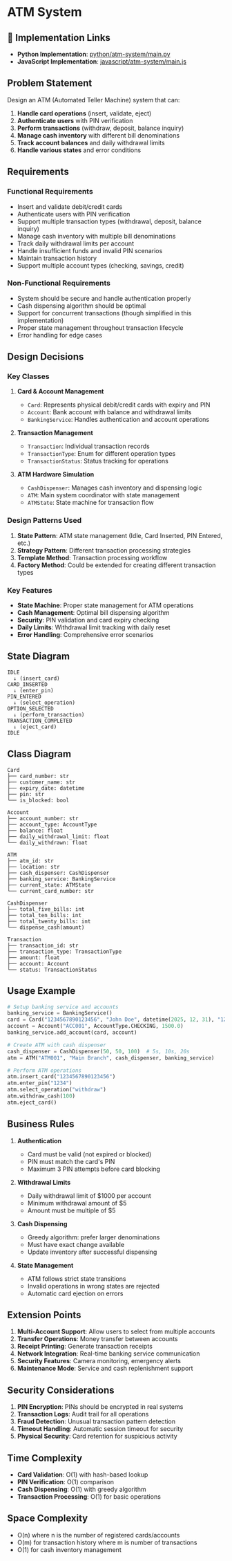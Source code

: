 # ATM System

## 🔗 Implementation Links

- **Python Implementation**: [python/atm-system/main.py](python/atm-system/main.py)
- **JavaScript Implementation**: [javascript/atm-system/main.js](javascript/atm-system/main.js)

## Problem Statement

Design an ATM (Automated Teller Machine) system that can:

1. **Handle card operations** (insert, validate, eject)
2. **Authenticate users** with PIN verification
3. **Perform transactions** (withdraw, deposit, balance inquiry)
4. **Manage cash inventory** with different bill denominations
5. **Track account balances** and daily withdrawal limits
6. **Handle various states** and error conditions

## Requirements

### Functional Requirements

- Insert and validate debit/credit cards
- Authenticate users with PIN verification
- Support multiple transaction types (withdrawal, deposit, balance inquiry)
- Manage cash inventory with multiple bill denominations
- Track daily withdrawal limits per account
- Handle insufficient funds and invalid PIN scenarios
- Maintain transaction history
- Support multiple account types (checking, savings, credit)

### Non-Functional Requirements

- System should be secure and handle authentication properly
- Cash dispensing algorithm should be optimal
- Support for concurrent transactions (though simplified in this implementation)
- Proper state management throughout transaction lifecycle
- Error handling for edge cases

## Design Decisions

### Key Classes

1. **Card & Account Management**
   - `Card`: Represents physical debit/credit cards with expiry and PIN
   - `Account`: Bank account with balance and withdrawal limits
   - `BankingService`: Handles authentication and account operations

2. **Transaction Management**
   - `Transaction`: Individual transaction records
   - `TransactionType`: Enum for different operation types
   - `TransactionStatus`: Status tracking for operations

3. **ATM Hardware Simulation**
   - `CashDispenser`: Manages cash inventory and dispensing logic
   - `ATM`: Main system coordinator with state management
   - `ATMState`: State machine for transaction flow

### Design Patterns Used

1. **State Pattern**: ATM state management (Idle, Card Inserted, PIN Entered, etc.)
2. **Strategy Pattern**: Different transaction processing strategies
3. **Template Method**: Transaction processing workflow
4. **Factory Method**: Could be extended for creating different transaction types

### Key Features

- **State Machine**: Proper state management for ATM operations
- **Cash Management**: Optimal bill dispensing algorithm
- **Security**: PIN validation and card expiry checking
- **Daily Limits**: Withdrawal limit tracking with daily reset
- **Error Handling**: Comprehensive error scenarios

## State Diagram

```text
IDLE
  ↓ (insert_card)
CARD_INSERTED
  ↓ (enter_pin)
PIN_ENTERED
  ↓ (select_operation)
OPTION_SELECTED
  ↓ (perform_transaction)
TRANSACTION_COMPLETED
  ↓ (eject_card)
IDLE
```

## Class Diagram

```text
Card
├── card_number: str
├── customer_name: str
├── expiry_date: datetime
├── pin: str
└── is_blocked: bool

Account
├── account_number: str
├── account_type: AccountType
├── balance: float
├── daily_withdrawal_limit: float
└── daily_withdrawn: float

ATM
├── atm_id: str
├── location: str
├── cash_dispenser: CashDispenser
├── banking_service: BankingService
├── current_state: ATMState
└── current_card_number: str

CashDispenser
├── total_five_bills: int
├── total_ten_bills: int
├── total_twenty_bills: int
└── dispense_cash(amount)

Transaction
├── transaction_id: str
├── transaction_type: TransactionType
├── amount: float
├── account: Account
└── status: TransactionStatus
```

## Usage Example

```python
# Setup banking service and accounts
banking_service = BankingService()
card = Card("1234567890123456", "John Doe", datetime(2025, 12, 31), "1234")
account = Account("ACC001", AccountType.CHECKING, 1500.0)
banking_service.add_account(card, account)

# Create ATM with cash dispenser
cash_dispenser = CashDispenser(50, 50, 100)  # 5s, 10s, 20s
atm = ATM("ATM001", "Main Branch", cash_dispenser, banking_service)

# Perform ATM operations
atm.insert_card("1234567890123456")
atm.enter_pin("1234")
atm.select_operation("withdraw")
atm.withdraw_cash(100)
atm.eject_card()
```

## Business Rules

1. **Authentication**
   - Card must be valid (not expired or blocked)
   - PIN must match the card's PIN
   - Maximum 3 PIN attempts before card blocking

2. **Withdrawal Limits**
   - Daily withdrawal limit of $1000 per account
   - Minimum withdrawal amount of $5
   - Amount must be multiple of $5

3. **Cash Dispensing**
   - Greedy algorithm: prefer larger denominations
   - Must have exact change available
   - Update inventory after successful dispensing

4. **State Management**
   - ATM follows strict state transitions
   - Invalid operations in wrong states are rejected
   - Automatic card ejection on errors

## Extension Points

1. **Multi-Account Support**: Allow users to select from multiple accounts
2. **Transfer Operations**: Money transfer between accounts
3. **Receipt Printing**: Generate transaction receipts
4. **Network Integration**: Real-time banking service communication
5. **Security Features**: Camera monitoring, emergency alerts
6. **Maintenance Mode**: Service and cash replenishment support

## Security Considerations

1. **PIN Encryption**: PINs should be encrypted in real systems
2. **Transaction Logs**: Audit trail for all operations
3. **Fraud Detection**: Unusual transaction pattern detection
4. **Timeout Handling**: Automatic session timeout for security
5. **Physical Security**: Card retention for suspicious activity

## Time Complexity

- **Card Validation**: O(1) with hash-based lookup
- **PIN Verification**: O(1) comparison
- **Cash Dispensing**: O(1) with greedy algorithm
- **Transaction Processing**: O(1) for basic operations

## Space Complexity

- O(n) where n is the number of registered cards/accounts
- O(m) for transaction history where m is number of transactions
- O(1) for cash inventory management

